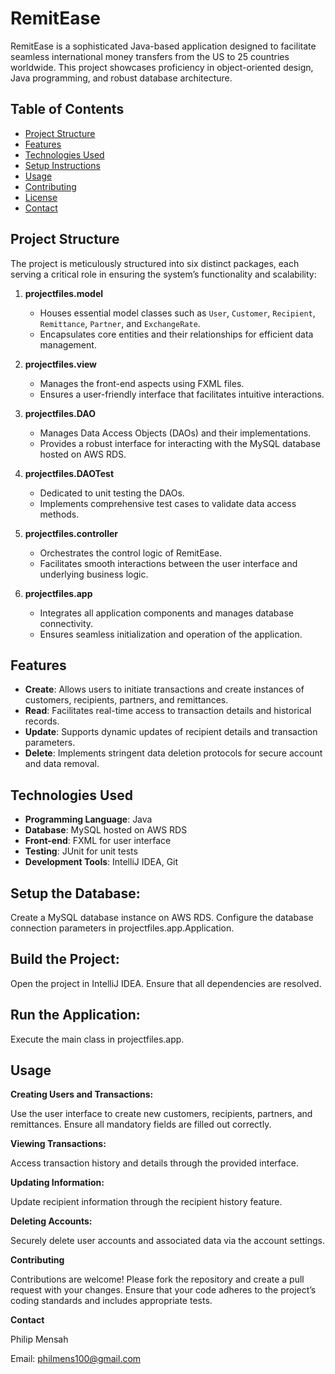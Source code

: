 
# RemitEase

RemitEase is a sophisticated Java-based application designed to facilitate seamless international money transfers from the US to 25 countries worldwide. This project showcases proficiency in object-oriented design, Java programming, and robust database architecture.

## Table of Contents

- [Project Structure](#project-structure)
- [Features](#features)
- [Technologies Used](#technologies-used)
- [Setup Instructions](#setup-instructions)
- [Usage](#usage)
- [Contributing](#contributing)
- [License](#license)
- [Contact](#contact)

## Project Structure

The project is meticulously structured into six distinct packages, each serving a critical role in ensuring the system’s functionality and scalability:

1. **projectfiles.model**
   - Houses essential model classes such as `User`, `Customer`, `Recipient`, `Remittance`, `Partner`, and `ExchangeRate`.
   - Encapsulates core entities and their relationships for efficient data management.

2. **projectfiles.view**
   - Manages the front-end aspects using FXML files.
   - Ensures a user-friendly interface that facilitates intuitive interactions.

3. **projectfiles.DAO**
   - Manages Data Access Objects (DAOs) and their implementations.
   - Provides a robust interface for interacting with the MySQL database hosted on AWS RDS.

4. **projectfiles.DAOTest**
   - Dedicated to unit testing the DAOs.
   - Implements comprehensive test cases to validate data access methods.

5. **projectfiles.controller**
   - Orchestrates the control logic of RemitEase.
   - Facilitates smooth interactions between the user interface and underlying business logic.

6. **projectfiles.app**
   - Integrates all application components and manages database connectivity.
   - Ensures seamless initialization and operation of the application.

## Features

- **Create**: Allows users to initiate transactions and create instances of customers, recipients, partners, and remittances.
- **Read**: Facilitates real-time access to transaction details and historical records.
- **Update**: Supports dynamic updates of recipient details and transaction parameters.
- **Delete**: Implements stringent data deletion protocols for secure account and data removal.

## Technologies Used

- **Programming Language**: Java
- **Database**: MySQL hosted on AWS RDS
- **Front-end**: FXML for user interface
- **Testing**: JUnit for unit tests
- **Development Tools**: IntelliJ IDEA, Git

## Setup the Database:

Create a MySQL database instance on AWS RDS.
Configure the database connection parameters in projectfiles.app.Application.


## Build the Project:

Open the project in IntelliJ IDEA.
Ensure that all dependencies are resolved.

## Run the Application:

Execute the main class in projectfiles.app.


## Usage

**Creating Users and Transactions:**

Use the user interface to create new customers, recipients, partners, and remittances.
Ensure all mandatory fields are filled out correctly.

**Viewing Transactions:**

Access transaction history and details through the provided interface.

**Updating Information:**

Update recipient information through the recipient history feature.

**Deleting Accounts:**

Securely delete user accounts and associated data via the account settings.

**Contributing**

Contributions are welcome! Please fork the repository and create a pull request with your changes. Ensure that your code adheres to the project’s coding standards and includes appropriate tests.


**Contact**

Philip Mensah

Email: philmens100@gmail.com
